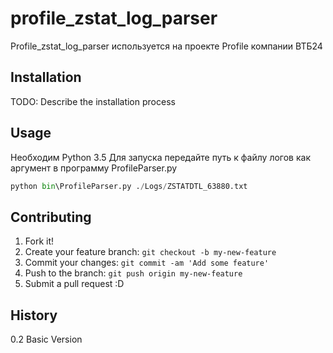 # profile_zstat_log_parser

Profile_zstat_log_parser используется на проекте Profile компании ВТБ24

## Installation

TODO: Describe the installation process

## Usage

Необходим Python 3.5
Для запуска передайте путь к файлу логов как аргумент в программу ProfileParser.py
```python
python bin\ProfileParser.py ./Logs/ZSTATDTL_63880.txt
```

## Contributing

1. Fork it!
2. Create your feature branch: `git checkout -b my-new-feature`
3. Commit your changes: `git commit -am 'Add some feature'`
4. Push to the branch: `git push origin my-new-feature`
5. Submit a pull request :D

## History

0.2 Basic Version